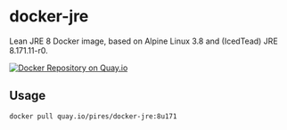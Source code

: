 # docker-jre
Lean JRE 8 Docker image, based on Alpine Linux 3.8 and (IcedTead) JRE 8.171.11-r0.

[![Docker Repository on Quay.io](https://quay.io/repository/pires/docker-jre/status "Docker Repository on Quay.io")](https://quay.io/repository/pires/docker-jre)

## Usage

```
docker pull quay.io/pires/docker-jre:8u171
```

